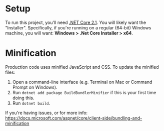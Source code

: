 # Setup

To run this project, you'll need [.NET Core 2.1](https://www.microsoft.com/net/download/dotnet-core/2.1). You will likely want the "Installer". Specifically, if you're running on a regular (64-bit) Windows machine, you will want: **Windows > .Net Core Installer > x64**.

# Minification

Production code uses minified JavaScript and CSS. To update the minified files:

1. Open a command-line interface (e.g. Terminal on Mac or Command Prompt on Windows).
2. Run `dotnet add package BuildBundlerMinifier` if this is your first time doing this.
3. Run `dotnet build`.

If you're having issues, or for more info: https://docs.microsoft.com/aspnet/core/client-side/bundling-and-minification